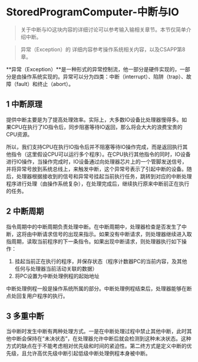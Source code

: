 ﻿# StoredProgramComputer-中断与IO #

> 关于中断与IO这块内容的详细讨论可以参考输入输相关章节。本节仅简单介绍中断。

> 异常（Exception）的 详细内容参考操作系统相关内容，以及CSAPP第8章。

**异常（Exception）**是一种形式的异常控制流，他一部分是硬件实现的，一部分是由操作系统实现的。异常可以分为四类：中断（interrupt）、陷阱（trap）、故障（fault）和终止（abort）。

## 1 中断原理 ##

提供中断主要是为了提高处理效率。实际上，大多数IO设备比处理器慢得多。如果CPU在执行了IO指令后，同步阻塞等待IO返回，那么将会大大的浪费宝贵的CPU资源。

所以，我们支持CPU在执行IO指令后并不阻塞等待IO操作完成，而是返回执行其他指令（这里假设CPU可以运行多个程序）。在CPU执行其他指令的同时，IO设备进行IO操作，当操作完成时，IO设备通过向处理器芯片上的一个管脚发送信号，并将异常号放到系统总线上，来触发中断，这个异常号表示了引起中断的设备。随后，处理器根据接收到的信号和异常号挂起当前执行任务，跳转到对应的中断处理程序进行处理（由操作系统复杂），在处理完成后，继续执行原来中断前正在执行的任务。

## 2 中断周期 ##

指令周期中的中断周期负责处理中断。在中断周期中，处理器检查是否发生了中断，这将由中断请求信号的出现来指示。如果没有中断请求，则处理器继续进入取指周期，读取当前程序的下一条指令。如果出现中断请求，则处理器执行如下操作：

1. 挂起当前正在执行的程序，并保存状态（程序计数器PC的当前内容，及其他任何与处理器当前活动关联的数据）
2. 将PC设置为中断处理例程的起始地址

中断处理例程一般是操作系统所属的部分。中断处理例程结束后，处理器能够在断点处回复用户程序的执行。

## 3 多重中断 ##

当中断时发生中断有两种处理方式。一是在中断处理过程中禁止其他中断，此时其他中断会保持在“未决状态”，在处理器允许中断后就会检测到这种未决状态。这种方式的缺点在于不能考虑相对优先级和时间的紧迫性。第二终方式是定义中断的优先级，且允许高优先级中断引起低级中断处理例程本身被中断。